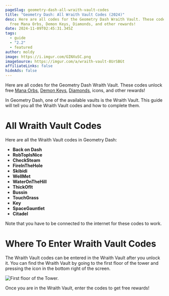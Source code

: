 ```yaml
---
pageSlug: geometry-dash-all-wraith-vault-codes
title: "Geometry Dash: All Wraith Vault Codes (2024)"
desc: Here are all codes for the Geometry Dash Wraith Vault. These codes unlock
  free Mana Orbs, Demon Keys, Diamonds, and other rewards!
date: 2024-11-09T02:45:31.345Z
tags:
  - guide
  - "2.2"
  - featured
author: moldy
image: https://i.imgur.com/GINXuSC.png
imageSource: https://imgur.com/a/wraith-vault-8UrSBGt
affiliateLinks: false
hideAds: false
---
```

Here are all codes for the Geometry Dash Wraith Vault. These codes unlock free [Mana Orbs](/posts/geometry-dash-how-to-get-mana-orbs-easy/), [Demon Keys](/posts/geometry-dash-how-to-get-demon-keys-easy/), [Diamonds](/posts/geometry-dash-how-to-get-diamonds-easy/), icons, and other rewards!

In Geometry Dash, one of the available vaults is the Wraith Vault. This guide will tell you all the Wraith Vault codes and how to complete them.

# All Wraith Vault Codes

Here are all the Wraith Vault codes in Geometry Dash:

- **Back on Dash**
- **RobTopIsNice**
- **CheckSteam**
- **FireInTheHole**
- **Skibidi**
- **WellMet**
- **WaterOnTheHill**
- **ThickOfIt**
- **Bussin**
- **TouchGrass**
- **Key**
- **SpaceGauntlet**
- **Citadel**

Note that you have to be connected to the internet for these codes to work.

# Where To Enter Wraith Vault Codes

The Wraith Vault codes can be entered in the Wraith Vault after you unlock it. You can find the Wraith Vault by going to the first floor of the tower and pressing the icon in the bottom right of the screen.

![First floor of the Tower.](https://i.imgur.com/3vSdM14.png)

Once you are in the Wraith Vault, enter the codes to get free rewards!